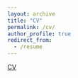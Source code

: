 ```yaml
---
layout: archive
title: "CV"
permalink: /cv/
author_profile: true
redirect_from:
  - /resume
---
```


[CV](data/CV.pdf)
